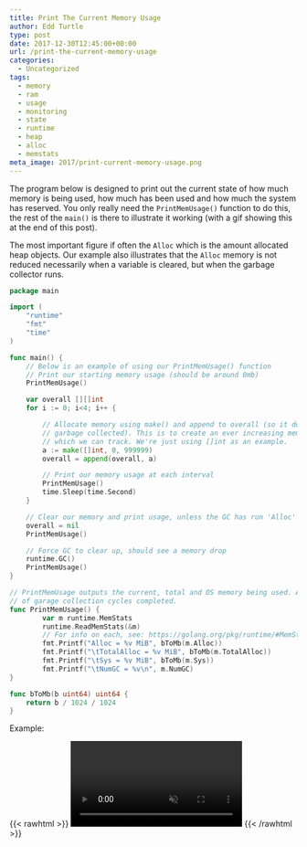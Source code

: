 ```yaml
---
title: Print The Current Memory Usage
author: Edd Turtle
type: post
date: 2017-12-30T12:45:00+00:00
url: /print-the-current-memory-usage
categories:
  - Uncategorized
tags:
  - memory
  - ram
  - usage
  - monitoring
  - state
  - runtime
  - heap
  - alloc
  - memstats
meta_image: 2017/print-current-memory-usage.png
---
```


The program below is designed to print out the current state of how much memory is being used, how much has been used and how much the system has reserved. You only really need the `PrintMemUsage()` function to do this, the rest of the `main()` is there to illustrate it working (with a gif showing this at the end of this post).

The most important figure if often the `Alloc` which is the amount allocated heap objects. Our example also illustrates that the `Alloc` memory is not reduced necessarily when a variable is cleared, but when the garbage collector runs.

```go
package main

import (
    "runtime"
    "fmt"
    "time"
)

func main() {
    // Below is an example of using our PrintMemUsage() function
    // Print our starting memory usage (should be around 0mb)
    PrintMemUsage()

    var overall [][]int
    for i := 0; i<4; i++ {

        // Allocate memory using make() and append to overall (so it doesn't get 
        // garbage collected). This is to create an ever increasing memory usage 
        // which we can track. We're just using []int as an example.
        a := make([]int, 0, 999999)
        overall = append(overall, a)

        // Print our memory usage at each interval
        PrintMemUsage()
        time.Sleep(time.Second)
    }

    // Clear our memory and print usage, unless the GC has run 'Alloc' will remain the same
    overall = nil
    PrintMemUsage()

    // Force GC to clear up, should see a memory drop
    runtime.GC()
    PrintMemUsage()
}

// PrintMemUsage outputs the current, total and OS memory being used. As well as the number 
// of garage collection cycles completed.
func PrintMemUsage() {
        var m runtime.MemStats
        runtime.ReadMemStats(&m)
        // For info on each, see: https://golang.org/pkg/runtime/#MemStats
        fmt.Printf("Alloc = %v MiB", bToMb(m.Alloc))
        fmt.Printf("\tTotalAlloc = %v MiB", bToMb(m.TotalAlloc))
        fmt.Printf("\tSys = %v MiB", bToMb(m.Sys))
        fmt.Printf("\tNumGC = %v\n", m.NumGC)
}

func bToMb(b uint64) uint64 {
    return b / 1024 / 1024
}
```

Example:

{{< rawhtml >}}
    <video autoplay loop muted playsinline>
        <source src="/img/2017/print-current-memory-usage.webm" type="video/webm">
        <source src="/img/2017/print-current-memory-usage.mp4" type="video/mp4">
    </video>
{{< /rawhtml >}}